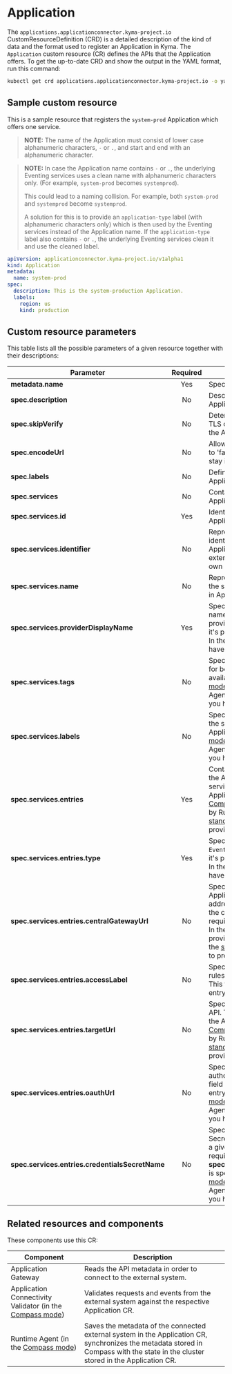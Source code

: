 # Application

The `applications.applicationconnector.kyma-project.io` CustomResourceDefinition (CRD) is a detailed description of the kind of data and the format used to register an Application in Kyma. The `Application` custom resource (CR) defines the APIs that the Application offers. To get the up-to-date CRD and show the output in the YAML format, run this command:

```bash
kubectl get crd applications.applicationconnector.kyma-project.io -o yaml
```

## Sample custom resource

This is a sample resource that registers the `system-prod` Application which offers one service.

>**NOTE:** The name of the Application must consist of lower case alphanumeric characters, `-` or `.`, and start and end with an alphanumeric character.

>**NOTE:** In case the Application name contains `-` or `.`, the underlying Eventing services uses a clean name with alphanumeric characters only. (For example, `system-prod` becomes `systemprod`).
>
> This could lead to a naming collision. For example, both `system-prod` and `systemprod` become `systemprod`.
>
> A solution for this is to provide an `application-type` label (with alphanumeric characters only) which is then used by the Eventing services instead of the Application name. If the `application-type` label also contains `-` or `.`, the underlying Eventing services clean it and use the cleaned label.

```yaml
apiVersion: applicationconnector.kyma-project.io/v1alpha1
kind: Application
metadata:
  name: system-prod
spec:
  description: This is the system-production Application.
  labels:
    region: us
    kind: production
```

## Custom resource parameters

This table lists all the possible parameters of a given resource together with their descriptions:

| Parameter   |      Required      |  Description |
|----------|:-------------:|------|
| **metadata.name** | Yes | Specifies the name of the CR. |
| **spec.description** | No | Describes the connected Application.  |
| **spec.skipVerify** | No | Determines whether to skip TLS certificate verification for the Application.  |
| **spec.encodeUrl** | No | Allows for URL encoding. If set to 'false', your URL segments stay intact. |
| **spec.labels** | No | Defines the labels of the Application. |
| **spec.services** | No | Contains all services that the Application provides. |
| **spec.services.id** | Yes | Identifies the service that the Application provides. |
| **spec.services.identifier** | No | Represents an additional identifier unique in the Application scope. Allows the external system to provide its own identifier. |
| **spec.services.name** | No | Represents a unique name of the service. Used for proxying in Application Gateway. |
| **spec.services.providerDisplayName** | Yes | Specifies a human-readable name of the Application service provider. In the [Compass mode](../../01-overview/application-connectivity/README.md), it's provided by Runtime Agent. In the [standalone mode](../../01-overview/application-connectivity/README.md), you have to provide it yourself. |
| **spec.services.tags** | No | Specifies additional tags used for better documentation of the available APIs. In the [Compass mode](../../01-overview/application-connectivity/README.md), it's provided by Runtime Agent. In the [standalone mode](../../01-overview/application-connectivity/README.md), you have to provide it yourself. |
| **spec.services.labels** | No | Specifies additional labels for the service offered by the Application. In the [Compass mode](../../01-overview/application-connectivity/README.md), it's provided by Runtime Agent. In the [standalone mode](../../01-overview/application-connectivity/README.md), you have to provide it yourself. |
| **spec.services.entries** | Yes | Contains the information about the APIs and events that the service offered by the Application provides. In the [Compass mode](../../01-overview/application-connectivity/README.md), it's provided by Runtime Agent. In the [standalone mode](../../01-overview/application-connectivity/README.md), you have to provide it yourself. |
| **spec.services.entries.type** | Yes | Specifies the entry type: `API` or `Events`. In the [Compass mode](../../01-overview/application-connectivity/README.md), it's provided by Runtime Agent. In the [standalone mode](../../01-overview/application-connectivity/README.md), you have to provide it yourself. |
| **spec.services.entries.centralGatewayUrl** | No | Specifies the URL of Application Gateway. Internal address resolvable only within the cluster. This field is required for the API entry type. In the [Compass mode](../../01-overview/application-connectivity/README.md), it's provided by Runtime Agent. In the [standalone mode](../../01-overview/application-connectivity/README.md), you have to provide it yourself. |
| **spec.services.entries.accessLabel** | No | Specifies the label used in Istio rules in Application Connector. This field is required for the API entry type. |
| **spec.services.entries.targetUrl** |  No | Specifies the URL of a given API. This field is required for the API entry type. In the [Compass mode](../../01-overview/application-connectivity/README.md), it's provided by Runtime Agent. In the [standalone mode](../../01-overview/application-connectivity/README.md), you have to provide it yourself. |
| **spec.services.entries.oauthUrl** | No | Specifies the URL used to authorize with a given API. This field is required for the API entry type. In the [Compass mode](../../01-overview/application-connectivity/README.md), it's provided by Runtime Agent. In the [standalone mode](../../01-overview/application-connectivity/README.md), you have to provide it yourself. |
| **spec.services.entries.credentialsSecretName** | No | Specifies the name of the Secret which allows you to call a given API. This field is required if **spec.services.entries.oauthUrl** is specified. In the [Compass mode](../../01-overview/application-connectivity/README.md), it's provided by Runtime Agent. In the [standalone mode](../../01-overview/application-connectivity/README.md), you have to provide it yourself. |

## Related resources and components

These components use this CR:

| Component   |  Description |
|-----------|-------------|
| Application Gateway | Reads the API metadata in order to connect to the external system. | 
| Application Connectivity Validator (in the [Compass mode](../../01-overview/application-connectivity/README.md)) | Validates requests and events from the external system against the respective Application CR. |
| Runtime Agent (in the [Compass mode](../../01-overview/application-connectivity/README.md)) | Saves the metadata of the connected external system in the Application CR, synchronizes the metadata stored in Compass with the state in the cluster stored in the Application CR. |